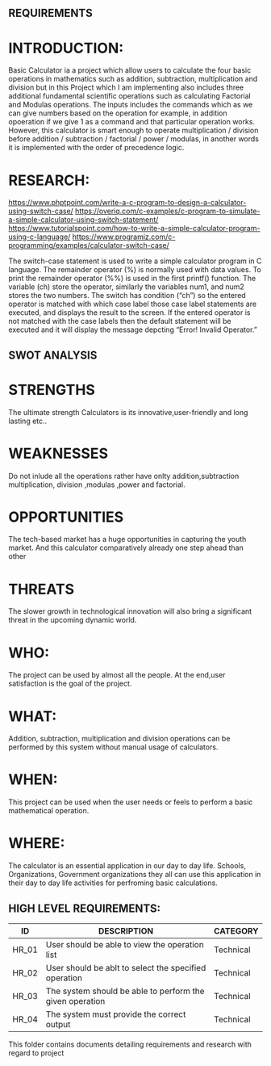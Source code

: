 ## REQUIREMENTS
# INTRODUCTION:
Basic Calculator ia a project which allow users to calculate the four basic operations in mathematics such as addition, subtraction, multiplication and division but in this Project which I am implementing also includes three additional fundamental scientific operations such as calculating Factorial and Modulas operations. The inputs includes the commands which as we can give numbers based on the operation for example, in addition opoeration if we give 1 as a command and that particular operation works. However, this calculator is smart enough to operate multiplication / division before addition / subtraction / factorial / power / modulas, in another words it is implemented with the order of precedence logic.
# RESEARCH:
https://www.phptpoint.com/write-a-c-program-to-design-a-calculator-using-switch-case/
https://overiq.com/c-examples/c-program-to-simulate-a-simple-calculator-using-switch-statement/
https://www.tutorialspoint.com/how-to-write-a-simple-calculator-program-using-c-language/
https://www.programiz.com/c-programming/examples/calculator-switch-case/

The switch-case statement is used to write a simple calculator program in C language. The remainder operator (%) is normally used with data values. To print the remainder operator (%%) is used in the first printf() function. The variable (ch) store the operator, similarly the variables num1, and num2 stores the two numbers. The switch has condition (“ch”) so the entered operator is matched with which case label those case label statements are executed, and displays the result to the screen. If the entered operator is not matched with the case labels then the default statement will be executed and it will display the message depcting “Error! Invalid Operator.”
## SWOT ANALYSIS
# STRENGTHS

  The ultimate strength Calculators is its innovative,user-friendly and long lasting etc..

# WEAKNESSES

  Do not inlude all the operations rather have onlty addition,subtraction multiplication, division ,modulas ,power and factorial.

# OPPORTUNITIES

   The tech-based market has a huge opportunities in capturing the youth market. And this calculator comparatively already one step ahead than other

# THREATS

   The slower growth in technological innovation will also bring a significant threat in the upcoming dynamic world.
 
 
# WHO:
  The project can be used by almost all the people. At the end,user satisfaction is the goal of the project.
# WHAT:
  Addition, subtraction, multiplication and division operations can be performed by this system without manual usage of calculators.
# WHEN:
  This project can be used when the user needs or feels to perform a basic mathematical operation.
 # WHERE:
  The calculator is an essential application in our day to day life. Schools, Organizations, Government organizations they all can use this application in their day to   day life activities for perfroming basic calculations.

  ## HIGH LEVEL REQUIREMENTS:
|   ID       |         	DESCRIPTION	                                      |   CATEGORY |
|------------|------------------------------------------------------------|------------|
| HR_01 	   |  User should be able to view the operation list	          |   Technical|
| HR_02 	   | User should be ablt to select the specified operation	    |   Technical|
| HR_03	     | The system should be able to perform the given operation  	|   Technical|
| HR_04	     | The system must provide the correct output	                |   Technical|

 This folder contains documents detailing requirements and research with regard to project
